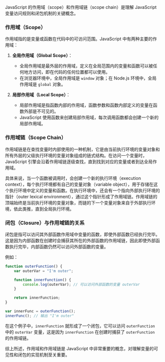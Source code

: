 JavaScript 的作用域（scope）和作用域链（scope chain）是理解 JavaScript 变量访问规则和闭包机制的关键概念。

### 作用域（Scope）

作用域指的是变量或函数在代码中的可访问范围。JavaScript 中有两种主要的作用域：

1. **全局作用域（Global Scope）**：
   - 全局作用域是最外层的作用域，定义在全局范围内的变量和函数可以被任何地方访问，即在代码的任何位置都可以使用。
   - 在浏览器环境中，全局作用域是 `window` 对象；在 Node.js 环境中，全局作用域是 `global` 对象。

2. **局部作用域（Local Scope）**：
   - 局部作用域是指函数内部的作用域，函数参数和函数内部定义的变量在函数外部是不可见的。
   - JavaScript 使用函数来创建局部作用域，每次调用函数都会创建一个新的局部作用域。

### 作用域链（Scope Chain）

作用域链是在查找变量时内部使用的一种机制，它是由当前执行环境的变量对象和所有外层的父级执行环境的变量对象组成的链式结构。在访问一个变量时，JavaScript 引擎会沿着作用域链逐级查找，直到找到对应的变量或者到达全局作用域。

具体来说，当一个函数被调用时，会创建一个新的执行环境（execution context），每个执行环境都有自己的变量对象（variable object），用于存储在这个执行环境中定义的变量和函数。在执行环境中，还会有一个指向外部执行环境的指针（outer lexical environment），通过这个指针形成了作用域链。作用域链的顶端始终是当前执行环境的变量对象，而链的下一个变量对象来自于外部执行环境，依此类推，直到全局执行环境。

### 闭包（Closure）与作用域链的关系

闭包是指可以访问其外部函数作用域中变量的函数，即使外部函数已经执行完毕。这是因为内部函数在创建时会捕获其所在的外部函数的作用域链，因此即使外部函数执行完毕，内部函数仍然可以访问外部函数的变量。

例如：

```javascript
function outerFunction() {
    var outerVar = "I'm outer";

    function innerFunction() {
        console.log(outerVar); // 可以访问外部函数的变量 outerVar
    }

    return innerFunction;
}

var innerFunc = outerFunction();
innerFunc(); // 输出 "I'm outer"
```

在这个例子中，`innerFunction` 就形成了一个闭包，它可以访问 `outerFunction` 中的 `outerVar` 变量，这是因为 `innerFunction` 在创建时捕获了 `outerFunction` 的作用域链。

综上所述，作用域和作用域链是 JavaScript 中非常重要的概念，对理解变量的可见性和闭包的实现机制至关重要。